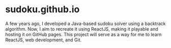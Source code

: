 # sudoku.github.io
A few years ago, I developed a Java-based sudoku solver using a backtrack algorithm. Now, I aim to recreate it using ReactJS, making it playable and hosting it on GitHub pages. This project will serve as a way for me to learn ReactJS, web development, and Git.
